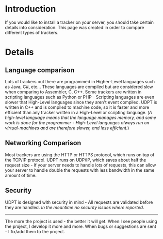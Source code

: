 # Introduction #
If you would like to install a tracker on your server, you should take certain details into consideration. This page was created in order to compare different types of trackers.

# Details #
## Language comparison ##
Lots of trackers out there are programmed in Higher-Level languages such as Java, C#, etc... These languages are compiled but are considered slow when comparing to Assembler, C, C++. Some trackers are written in scripting languages such as Python or PHP - Scripting languages are even slower that High-Level languages since they aren't event compiled. UDPT is written in C++ and is compiled to machine code, so it is faster and more efficient than any tracker written in a High-Level or scripting language. (_A high-level language means that the language manages memory, and some work is done for the programmer - High-Level languages always run on virtual-machines and are therefore slower, and less efficient._)

## Networking Comparison ##
Most trackers are using the HTTP or HTTPS protocol, which runs on top of the TCP/IP protocol. UDPT runs on UDP/IP, which saves about half the request size - If your server needs to handle lots of requests, this can allow your server to handle double the requests with less bandwidth in the same amount of time.

## Security ##
UDPT is designed with security in mind - All requests are validated before they are handled. _In the meantime no security issues where reported._


---

The more the project is used - the better it will get. When I see people using the project, I develop it more and more. When bugs or suggestions are sent - I fix/add them to the project.